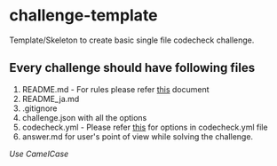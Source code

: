 # challenge-template
Template/Skeleton to create basic single file codecheck challenge.

## Every challenge should have following files
1. README.md - For rules please refer [this](https://github.com/code-check/docs/blob/master/readme_rules.md) document 
2. README_ja.md
3. .gitignore
4. challenge.json with all the options
5. codecheck.yml - Please refer [this](https://github.com/code-check/codecheck/blob/master/README.md) for options in codecheck.yml file
6. answer.md for user's point of view while solving the challenge.

*Use CamelCase*